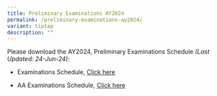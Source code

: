 ```yaml
---
title: Preliminary Examinations AY2024
permalink: /preliminary-examinations-ay2024/
variant: tiptap
description: ""
---
```

<p>Please download the AY2024, Preliminary Examinations Schedule <em>(Last Updated: 24-Jun-24)</em>:</p>
<ul data-tight="true" class="tight">
<li>
<p>Examinations Schedule, <a href="/files/Announcements/2024_PRELIM_EXAM_Schedule.pdf" rel="noopener noreferrer nofollow" target="_blank">Click here</a>
</p>
</li>
<li>
<p>AA Examinations Schedule, <a href="/files/Announcements/2024_PRELIM_EXAM_Schedule__For_AA_.pdf" rel="noopener noreferrer nofollow" target="_blank">Click here</a>
</p>
</li>
</ul>
<p></p>